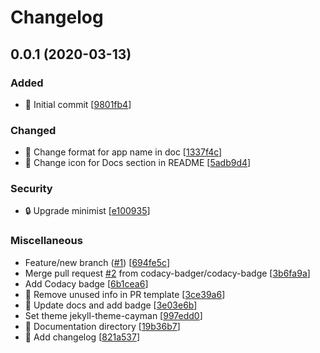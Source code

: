 # Changelog

<a name="0.0.1"></a>

## 0.0.1 (2020-03-13)

### Added

-   🎉 Initial commit \[[9801fb4](https://github.com/Monogramm/erpnext_template/commit/9801fb450678c0a1f248f6cbf561a9426cab0f5f)]

### Changed

-   💄 Change format for app name in doc \[[1337f4c](https://github.com/Monogramm/erpnext_template/commit/1337f4c07c491f0f04b7ebfe22c96a4ede84f3fd)]
-   🍱 Change icon for Docs section in README \[[5adb9d4](https://github.com/Monogramm/erpnext_template/commit/5adb9d4c56cc8e427cc77510b45eff01d0a9d12b)]

### Security

-   🔒 Upgrade minimist \[[e100935](https://github.com/Monogramm/erpnext_template/commit/e100935077d117e780f4656f2ff5147bbab24c7d)]

### Miscellaneous

-   Feature/new branch ([#1](https://github.com/Monogramm/erpnext_template/issues/1)) \[[694fe5c](https://github.com/Monogramm/erpnext_template/commit/694fe5c032af529aa960b00513bd9040715edf2c)]
-   Merge pull request [#2](https://github.com/Monogramm/erpnext_template/issues/2) from codacy-badger/codacy-badge \[[3b6fa9a](https://github.com/Monogramm/erpnext_template/commit/3b6fa9a46a252511da5ae27b49ee5e527c40c0bb)]
-   Add Codacy badge \[[6b1cea6](https://github.com/Monogramm/erpnext_template/commit/6b1cea6e61d88c8d44f0ab7fd9004e51d8c364de)]
-   📝 Remove unused info in PR template \[[3ce39a6](https://github.com/Monogramm/erpnext_template/commit/3ce39a659e2744801753168469e63b595c454126)]
-   📝 Update docs and add badge \[[3e03e6b](https://github.com/Monogramm/erpnext_template/commit/3e03e6bf472e93cc0204965113bdcb4bb9a4660d)]
-   Set theme jekyll-theme-cayman \[[997edd0](https://github.com/Monogramm/erpnext_template/commit/997edd01d6212271460c49a8b72f4605241a55e3)]
-   📝 Documentation directory \[[19b36b7](https://github.com/Monogramm/erpnext_template/commit/19b36b77d804ae299d4cd2e0eac398d36e12f127)]
-   📝 Add changelog \[[821a537](https://github.com/Monogramm/erpnext_template/commit/821a53726fc81b88b534e3a55e6c972fa7793a52)]
